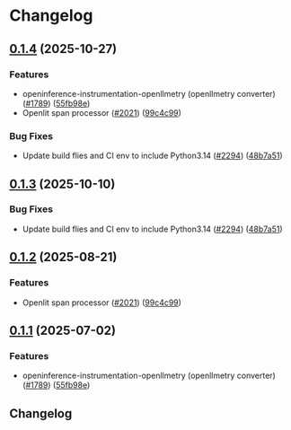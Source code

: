 # Changelog

## [0.1.4](https://github.com/dirkbrnd/openinference/compare/python-openinference-instrumentation-openllmetry-v0.1.3...python-openinference-instrumentation-openllmetry-v0.1.4) (2025-10-27)


### Features

* openinference-instrumentation-openllmetry (openllmetry converter) ([#1789](https://github.com/dirkbrnd/openinference/issues/1789)) ([55fb98e](https://github.com/dirkbrnd/openinference/commit/55fb98e8f23dd1d485a760e04496e0629bce6de0))
* Openlit span processor ([#2021](https://github.com/dirkbrnd/openinference/issues/2021)) ([99c4c99](https://github.com/dirkbrnd/openinference/commit/99c4c994b42486192bf07699ea6b75c3bd29efa1))


### Bug Fixes

* Update build flies and CI env to include Python3.14  ([#2294](https://github.com/dirkbrnd/openinference/issues/2294)) ([48b7a51](https://github.com/dirkbrnd/openinference/commit/48b7a515cde2180f590a5a370a73d5ce1c73501d))

## [0.1.3](https://github.com/Arize-ai/openinference/compare/python-openinference-instrumentation-openllmetry-v0.1.2...python-openinference-instrumentation-openllmetry-v0.1.3) (2025-10-10)


### Bug Fixes

* Update build flies and CI env to include Python3.14  ([#2294](https://github.com/Arize-ai/openinference/issues/2294)) ([48b7a51](https://github.com/Arize-ai/openinference/commit/48b7a515cde2180f590a5a370a73d5ce1c73501d))

## [0.1.2](https://github.com/Arize-ai/openinference/compare/python-openinference-instrumentation-openllmetry-v0.1.1...python-openinference-instrumentation-openllmetry-v0.1.2) (2025-08-21)


### Features

* Openlit span processor ([#2021](https://github.com/Arize-ai/openinference/issues/2021)) ([99c4c99](https://github.com/Arize-ai/openinference/commit/99c4c994b42486192bf07699ea6b75c3bd29efa1))

## [0.1.1](https://github.com/Arize-ai/openinference/compare/python-openinference-instrumentation-openllmetry-v0.1.0...python-openinference-instrumentation-openllmetry-v0.1.1) (2025-07-02)


### Features

* openinference-instrumentation-openllmetry (openllmetry converter) ([#1789](https://github.com/Arize-ai/openinference/issues/1789)) ([55fb98e](https://github.com/Arize-ai/openinference/commit/55fb98e8f23dd1d485a760e04496e0629bce6de0))

## Changelog
